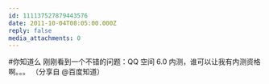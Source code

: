 ```yaml
---
id: 111137527879443576
date: 2011-10-04T08:05:00.000Z
reply: false
media_attachments: 0
---
```


#你知道么 刚刚看到一个不错的问题：QQ 空间 6.0 内测，谁可以让我有内测资格啊。。。 （分享自 @百度知道）​​​​


